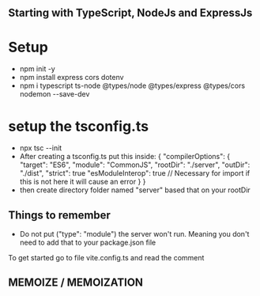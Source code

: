 ## Starting with TypeScript, NodeJs and ExpressJs

# Setup

- npm init -y
- npm install express cors dotenv
- npm i typescript ts-node @types/node @types/express @types/cors nodemon --save-dev

# setup the tsconfig.ts

- npx tsc --init
- After creating a tsconfig.ts put this inside:
  {
  "compilerOptions": {
  "target": "ES6",
  "module": "CommonJS",
  "rootDir": "./server",
  "outDir": "./dist",
  "strict": true
  "esModuleInterop": true // Necessary for import if this is not here it will cause an error
  }
  }
- then create directory folder named "server" based that on your rootDir

## Things to remember

- Do not put ("type": "module") the server won't run. Meaning you don't need to add that to your package.json file

To get started
go to file vite.config.ts and read the comment

## MEMOIZE / MEMOIZATION
